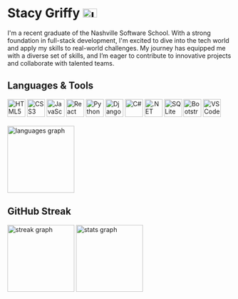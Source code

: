 <h1>
  <span>Stacy Griffy</span>
  <a href="https://www.linkedin.com/in/stacy-griffy/" target="_blank">
    <img src="https://raw.githubusercontent.com/maurodesouza/profile-readme-generator/master/src/assets/icons/social/linkedin/default.svg" width="32" height="20" alt="linkedin logo"  />
  </a>
</h1>

I'm a recent graduate of the Nashville Software School. With a strong foundation in full-stack development, I'm excited to dive into the tech world and apply my skills to real-world challenges. My journey has equipped me with a diverse set of skills, and I’m eager to contribute to innovative projects and collaborate with talented teams.

## Languages & Tools
<div>
  <img src="https://cdn.jsdelivr.net/gh/devicons/devicon/icons/html5/html5-original.svg" height="40" alt="HTML5" />
  <img src="https://cdn.jsdelivr.net/gh/devicons/devicon/icons/css3/css3-original.svg" height="40" alt="CSS3" />
  <img src="https://cdn.jsdelivr.net/gh/devicons/devicon/icons/javascript/javascript-original.svg" height="40" alt="JavaScript" />
  <img src="https://cdn.jsdelivr.net/gh/devicons/devicon/icons/react/react-original.svg" height="40" alt="React" />
  <img src="https://cdn.jsdelivr.net/gh/devicons/devicon/icons/python/python-original.svg" height="40" alt="Python" />
  <img src="https://cdn.jsdelivr.net/gh/devicons/devicon/icons/django/django-plain.svg" height="40" alt="Django" />
  <img src="https://cdn.jsdelivr.net/gh/devicons/devicon/icons/csharp/csharp-original.svg" height="40" alt="C#" />
  <img src="https://cdn.jsdelivr.net/gh/devicons/devicon/icons/dot-net/dot-net-original.svg" height="40" alt=".NET" />
  <img src="https://cdn.jsdelivr.net/gh/devicons/devicon/icons/sqlite/sqlite-original.svg" height="40" alt="SQLite" />
  <img src="https://cdn.jsdelivr.net/gh/devicons/devicon/icons/bootstrap/bootstrap-original.svg" height="40" alt="Bootstrap" />
  <img src="https://cdn.jsdelivr.net/gh/devicons/devicon/icons/vscode/vscode-original.svg" height="40" alt="VSCode" />
</div>
<br/>
<img src="https://github-readme-stats.vercel.app/api/top-langs?username=sgriff22&locale=en&hide_title=false&layout=compact&card_width=320&langs_count=5&theme=cobalt&hide_border=true" height="150" alt="languages graph" />


## GitHub Streak

<div>
  <img src="https://streak-stats.demolab.com?user=sgriff22&locale=en&mode=weekly&theme=cobalt&hide_border=true&border_radius=5" height="150" alt="streak graph"  />
  <img src="https://github-readme-stats.vercel.app/api?username=sgriff22&hide_title=false&hide_rank=false&show_icons=true&include_all_commits=false&count_private=true&disable_animations=false&theme=cobalt&locale=en&hide_border=true" height="150" alt="stats graph" />
</div>
